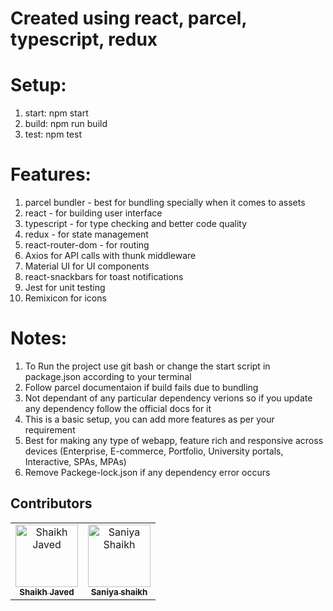 # Created using react, parcel, typescript, redux

# Setup:
1. start: npm start
2. build: npm run build
3. test: npm test

# Features:

1. parcel bundler - best for bundling specially when it comes to assets
2. react - for building user interface
3. typescript - for type checking and better code quality
4. redux - for state management
5. react-router-dom - for routing
6. Axios for API calls with thunk middleware
7. Material UI for UI components
8. react-snackbars for toast notifications
9. Jest for unit testing
10. Remixicon for icons

# Notes:
1. To Run the project use git bash or change the start script in package.json according to your terminal
2. Follow parcel documentaion if build fails due to bundling
3. Not dependant of any particular dependency verions so if you update any dependency follow the  official docs for it
4. This is a basic setup, you can add more features as per your requirement
5. Best for making any type of webapp, feature rich and responsive across devices (Enterprise, E-commerce, Portfolio, University portals, Interactive, SPAs, MPAs)
6. Remove Packege-lock.json if any dependency error occurs


## Contributors
<table>
  <tbody>
    <tr>
      <td align="center">
        <a href='https://github.com/shaikhjavedofficial'>
          <img src="https://avatars.githubusercontent.com/u/60027240?v=4" width="100px;" alt="Shaikh Javed"/>
          <br />
          <sub><b>Shaikh Javed</b></sub>
        </a>
      </td>
      <td align="center">
        <a href='https://github.com/sanishaikh'>
          <img src="https://avatars.githubusercontent.com/u/98305135?v=4" width="100px;" alt="Saniya Shaikh"/>
          <br />
          <sub><b>Saniya shaikh</b></sub>
        </a>
      </td>
    </tr>
  </tbody>
</table>